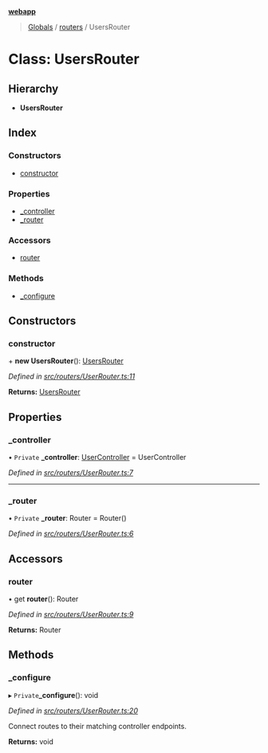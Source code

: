**[webapp](../README.md)**

> [Globals](../globals.md) / [routers](../modules/routers.md) / UsersRouter

# Class: UsersRouter

## Hierarchy

* **UsersRouter**

## Index

### Constructors

* [constructor](routers.usersrouter.md#constructor)

### Properties

* [\_controller](routers.usersrouter.md#_controller)
* [\_router](routers.usersrouter.md#_router)

### Accessors

* [router](routers.usersrouter.md#router)

### Methods

* [\_configure](routers.usersrouter.md#_configure)

## Constructors

### constructor

\+ **new UsersRouter**(): [UsersRouter](routers.usersrouter.md)

*Defined in [src/routers/UserRouter.ts:11](https://github.com/BESTUPC/voting-web-app/blob/67fed0c/src/routers/UserRouter.ts#L11)*

**Returns:** [UsersRouter](routers.usersrouter.md)

## Properties

### \_controller

• `Private` **\_controller**: [UserController](controllers.usercontroller.md) = UserController

*Defined in [src/routers/UserRouter.ts:7](https://github.com/BESTUPC/voting-web-app/blob/67fed0c/src/routers/UserRouter.ts#L7)*

___

### \_router

• `Private` **\_router**: Router = Router()

*Defined in [src/routers/UserRouter.ts:6](https://github.com/BESTUPC/voting-web-app/blob/67fed0c/src/routers/UserRouter.ts#L6)*

## Accessors

### router

• get **router**(): Router

*Defined in [src/routers/UserRouter.ts:9](https://github.com/BESTUPC/voting-web-app/blob/67fed0c/src/routers/UserRouter.ts#L9)*

**Returns:** Router

## Methods

### \_configure

▸ `Private`**_configure**(): void

*Defined in [src/routers/UserRouter.ts:20](https://github.com/BESTUPC/voting-web-app/blob/67fed0c/src/routers/UserRouter.ts#L20)*

Connect routes to their matching controller endpoints.

**Returns:** void
